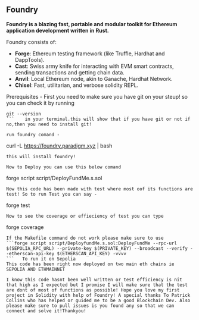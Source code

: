 ## Foundry

**Foundry is a blazing fast, portable and modular toolkit for Ethereum application development written in Rust.**

Foundry consists of:

- **Forge**: Ethereum testing framework (like Truffle, Hardhat and DappTools).
- **Cast**: Swiss army knife for interacting with EVM smart contracts, sending transactions and getting chain data.
- **Anvil**: Local Ethereum node, akin to Ganache, Hardhat Network.
- **Chisel**: Fast, utilitarian, and verbose solidity REPL.

Prerequisites -
First you need to make sure you have git on your steup!
so you can check it by running

````
git --version
```    in your terminal.this will show that if you have git or not if no,then you need to install git!

run foundry comand -
````

curl -L https://foundry.paradigm.xyz | bash

```
this will install foundry!

Now to Deploy you can use this below comand
```

forge script script/DeployFundMe.s.sol

```
Now this code has been made with test where most oof its functions are test! So to run Test you can say -
```

forge test

```
Now to see the coverage or effieciency of test you can type
```

forge coverage

````
If the Makefile command do not work please make sure to use
```forge script script/DeployfundMe.s.sol:DeployFundMe --rpc-url $(SEPOLIA_RPC_URL) --private-key $(PRIVATE_KEY) --broadcast --verify --etherscan-api-key $(ETHERSCAN_API_KEY) -vvvv
```   To run it on Sepolia
This code has been right now deployed on two main eth chains ie
SEPOLIA AND ETHMAINNET

I know this code hasnt been well written or test efficiency is nit that high as I expected but I promise I will make sure that the test are dont of most of functions as possible! Hope you love my first project in Solidity with help of Foundry! A special thanks To Patrick Collins who has helped or guided me to be a good Blockchain Dev. Also please make sure to pull issues is you found any so that we can connect and solve it!Thankyou!
````
